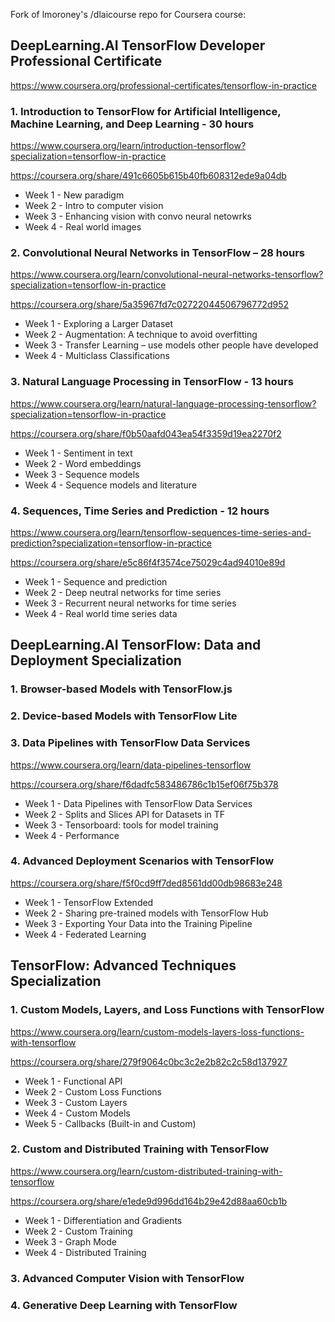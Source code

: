 Fork of lmoroney's /dlaicourse repo for Coursera course:

## DeepLearning.AI TensorFlow Developer Professional Certificate
https://www.coursera.org/professional-certificates/tensorflow-in-practice

### 1.	Introduction to TensorFlow for Artificial Intelligence, Machine Learning, and Deep Learning - 30 hours
https://www.coursera.org/learn/introduction-tensorflow?specialization=tensorflow-in-practice

https://coursera.org/share/491c6605b615b40fb608312ede9a04db

-	Week 1 - New paradigm
-	Week 2 - Intro to computer vision
-	Week 3 - Enhancing vision with convo neural netowrks
-	Week 4 - Real world images
 
### 2.	Convolutional Neural Networks in TensorFlow – 28 hours
https://www.coursera.org/learn/convolutional-neural-networks-tensorflow?specialization=tensorflow-in-practice

https://coursera.org/share/5a35967fd7c02722044506796772d952

-	Week 1 - Exploring a Larger Dataset
-	Week 2 - Augmentation: A technique to avoid overfitting
-	Week 3 - Transfer Learning – use models other people have developed
-	Week 4 - Multiclass Classifications

### 3.	Natural Language Processing in TensorFlow - 13 hours
https://www.coursera.org/learn/natural-language-processing-tensorflow?specialization=tensorflow-in-practice

https://coursera.org/share/f0b50aafd043ea54f3359d19ea2270f2

-	Week 1 - Sentiment in text
-	Week 2 - Word embeddings
-	Week 3 - Sequence models
-	Week 4 - Sequence models and literature

### 4.	Sequences, Time Series and Prediction - 12 hours
https://www.coursera.org/learn/tensorflow-sequences-time-series-and-prediction?specialization=tensorflow-in-practice

https://coursera.org/share/e5c86f4f3574ce75029c4ad94010e89d

-	Week 1 - Sequence and prediction 
-	Week 2 - Deep neutral networks for time series
-	Week 3 - Recurrent neural networks for time series
-	Week 4 - Real world time series data


## DeepLearning.AI TensorFlow: Data and Deployment Specialization

### 1.	Browser-based Models with TensorFlow.js

### 2.	Device-based Models with TensorFlow Lite

### 3.	Data Pipelines with TensorFlow Data Services
https://www.coursera.org/learn/data-pipelines-tensorflow

https://coursera.org/share/f6dadfc583486786c1b15ef06f75b378

-	Week 1 - Data Pipelines with TensorFlow Data Services
-	Week 2 - Splits and Slices API for Datasets in TF
-	Week 3 - Tensorboard: tools for model training
-	Week 4 - Performance  

### 4.	Advanced Deployment Scenarios with TensorFlow 

https://coursera.org/share/f5f0cd9ff7ded8561dd00db98683e248

-	Week 1 - TensorFlow Extended 
-	Week 2 - Sharing pre-trained models with TensorFlow Hub
-	Week 3 - Exporting Your Data into the Training Pipeline
-	Week 4 - Federated Learning  

## TensorFlow: Advanced Techniques Specialization

### 1.	Custom Models, Layers, and Loss Functions with TensorFlow
https://www.coursera.org/learn/custom-models-layers-loss-functions-with-tensorflow

https://coursera.org/share/279f9064c0bc3c2e2b82c2c58d137927

-	Week 1 - Functional API 
-	Week 2 - Custom Loss Functions
-	Week 3 - Custom Layers
-	Week 4 - Custom Models  
-	Week 5 - Callbacks (Built-in and Custom) 

### 2.	Custom and Distributed Training with TensorFlow
https://www.coursera.org/learn/custom-distributed-training-with-tensorflow

https://coursera.org/share/e1ede9d996dd164b29e42d88aa60cb1b

-	Week 1 - Differentiation and Gradients
-	Week 2 - Custom Training
-	Week 3 - Graph Mode
-	Week 4 - Distributed Training

### 3. Advanced Computer Vision with TensorFlow

### 4. Generative Deep Learning with TensorFlow

